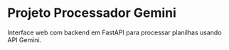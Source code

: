 # Projeto Processador Gemini
Interface web com backend em FastAPI para processar planilhas usando API Gemini.
